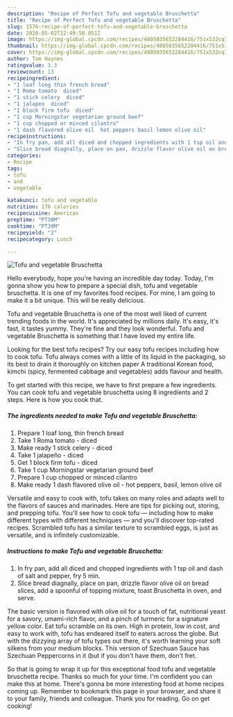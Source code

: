 ```yaml
---
description: "Recipe of Perfect Tofu and vegetable Bruschetta"
title: "Recipe of Perfect Tofu and vegetable Bruschetta"
slug: 1576-recipe-of-perfect-tofu-and-vegetable-bruschetta
date: 2020-05-02T22:49:50.051Z
image: https://img-global.cpcdn.com/recipes/4805035652284416/751x532cq70/tofu-and-vegetable-bruschetta-recipe-main-photo.jpg
thumbnail: https://img-global.cpcdn.com/recipes/4805035652284416/751x532cq70/tofu-and-vegetable-bruschetta-recipe-main-photo.jpg
cover: https://img-global.cpcdn.com/recipes/4805035652284416/751x532cq70/tofu-and-vegetable-bruschetta-recipe-main-photo.jpg
author: Tom Haynes
ratingvalue: 3.3
reviewcount: 13
recipeingredient:
- "1 loaf long thin french bread"
- "1 Roma tomato  diced"
- "1 stick celery  diced"
- "1 jalapeo  diced"
- "1 block firm tofu  diced"
- "1 cup Morningstar vegetarian ground beef"
- "1 cup chopped or minced cilantro"
- "1 dash flavored olive oil  hot peppers basil lemon olive oil"
recipeinstructions:
- "In fry pan, add all diced and chopped ingredients with 1 tsp oil and dash of salt and pepper, fry 5 min."
- "Slice bread diagnally, place on pan, drizzle flavor olive oil on bread slices, add a spoonful of topping mixture, toast Bruschetta in oven, and serve."
categories:
- Recipe
tags:
- tofu
- and
- vegetable

katakunci: tofu and vegetable 
nutrition: 176 calories
recipecuisine: American
preptime: "PT30M"
cooktime: "PT39M"
recipeyield: "2"
recipecategory: Lunch

---
```



![Tofu and vegetable Bruschetta](https://img-global.cpcdn.com/recipes/4805035652284416/751x532cq70/tofu-and-vegetable-bruschetta-recipe-main-photo.jpg)

Hello everybody, hope you're having an incredible day today. Today, I'm gonna show you how to prepare a special dish, tofu and vegetable bruschetta. It is one of my favorites food recipes. For mine, I am going to make it a bit unique. This will be really delicious.

Tofu and vegetable Bruschetta is one of the most well liked of current trending foods in the world. It's appreciated by millions daily. It's easy, it's fast, it tastes yummy. They're fine and they look wonderful. Tofu and vegetable Bruschetta is something that I have loved my entire life.

Looking for the best tofu recipes? Try our easy tofu recipes including how to cook tofu. Tofu always comes with a little of its liquid in the packaging, so its best to drain it thoroughly on kitchen paper A traditional Korean food, kimchi (spicy, fermented cabbage and vegetables) adds flavour and health.


To get started with this recipe, we have to first prepare a few ingredients. You can cook tofu and vegetable bruschetta using 8 ingredients and 2 steps. Here is how you cook that.

<!--inarticleads1-->

##### The ingredients needed to make Tofu and vegetable Bruschetta:

1. Prepare 1 loaf long, thin french bread
1. Take 1 Roma tomato - diced
1. Make ready 1 stick celery - diced
1. Take 1 jalapeño - diced
1. Get 1 block firm tofu - diced
1. Take 1 cup Morningstar vegetarian ground beef
1. Prepare 1 cup chopped or minced cilantro
1. Make ready 1 dash flavored olive oil - hot peppers, basil, lemon olive oil


Versatile and easy to cook with, tofu takes on many roles and adapts well to the flavors of sauces and marinades. Here are tips for picking out, storing, and prepping tofu. You&#39;ll see how to cook tofu — including how to make different types with different techniques — and you&#39;ll discover top-rated recipes. Scrambled tofu has a similar texture to scrambled eggs, is just as versatile, and is infinitely customizable. 

<!--inarticleads2-->

##### Instructions to make Tofu and vegetable Bruschetta:

1. In fry pan, add all diced and chopped ingredients with 1 tsp oil and dash of salt and pepper, fry 5 min.
1. Slice bread diagnally, place on pan, drizzle flavor olive oil on bread slices, add a spoonful of topping mixture, toast Bruschetta in oven, and serve.


The basic version is flavored with olive oil for a touch of fat, nutritional yeast for a savory, umami-rich flavor, and a pinch of turmeric for a signature yellow color. Eat tofu scramble on its own. High in protein, low in cost, and easy to work with, tofu has endeared itself to eaters across the globe. But with the dizzying array of tofu types out there, it&#39;s worth learning your soft silkens from your medium blocks. This version of Szechuan Sauce has Szechuan Peppercorns in it (but if you don&#39;t have them, don&#39;t fret. 

So that is going to wrap it up for this exceptional food tofu and vegetable bruschetta recipe. Thanks so much for your time. I'm confident you can make this at home. There's gonna be more interesting food at home recipes coming up. Remember to bookmark this page in your browser, and share it to your family, friends and colleague. Thank you for reading. Go on get cooking!
